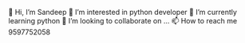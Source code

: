 👋 Hi, I’m Sandeep
👀 I’m interested in python developer
🌱 I’m currently learning python
💞️ I’m looking to collaborate on ...
📫 How to reach me 9597752058

<!--
**sandeep-258/sandeep-258** is a ✨ _special_ ✨ repository because its `README.md` (this file) appears on your GitHub profile.

Here are some ideas to get you started:

- 🔭 I’m currently working on ...
- 🌱 I’m currently learning ...
- 👯 I’m looking to collaborate on ...
- 🤔 I’m looking for help with ...
- 💬 Ask me about ...
- 📫 How to reach me: ...
- 😄 Pronouns: ...
- ⚡ Fun fact: ...
-->
